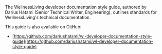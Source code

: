 The WellnessLiving developer documentation style guide, authored by Darius Hatami (Senior Technical Writer, Engineering), outlines standards for WellnessLiving's technical documentation. 

This guide is also available on GitHub:

- [https://github.com/dariushatami/wl-developer-documentation-style-guide](https://github.com/dariushatami/wl-developer-documentation-style-guide)